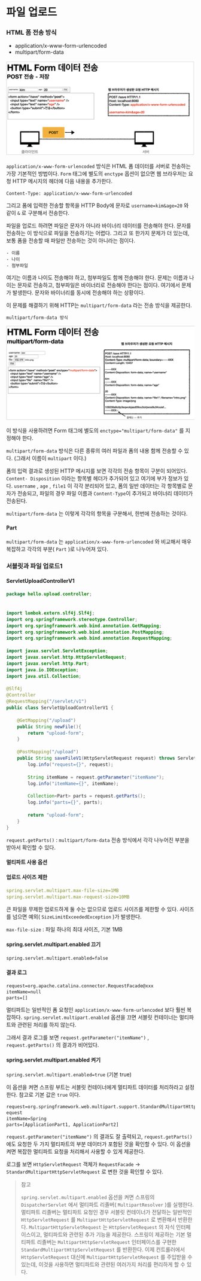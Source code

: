 # 파일 업로드

### HTML 폼 전송 방식

* application/x-www-form-urlencoded 
* multipart/form-data

![](./res/1.png)

`application/x-www-form-urlencoded` 방식은 HTML 폼 데이터를 서버로 전송하는 가장 기본적인 방법이다. 
`Form` 태그에 별도의 `enctype` 옵션이 없으면 웹 브라우저는 요청 HTTP 메시지의 헤더에 다음
내용을 추가한다.


`Content-Type: application/x-www-form-urlencoded`


그리고 폼에 입력한 전송할 항목을 HTTP Body에 문자로 `username=kim&age=20` 와 같이 `&` 로 구분해서 전송한다.


파일을 업로드 하려면 파일은 문자가 아니라 바이너리 데이터를 전송해야 한다. 
문자를 전송하는 이 방식으로 파일을 전송하기는 어렵다. 그리고 또 한가지 문제가 더 있는데, 
보통 폼을 전송할 때 파일만 전송하는 것이 아니라는 점이다.

```
- 이름
- 나이
- 첨부파일
```

여기는 이름과 나이도 전송해야 하고, 첨부파일도 함께 전송해야 한다. 
문제는 이름과 나이는 문자로 전송하고, 첨부파일은 바이너리로 전송해야 한다는 점이다. 
여기에서 문제가 발생한다. 문자와 바이너리를 동시에 전송해야 하는 상황이다.



이 문제를 해결하기 위해 HTTP는 `multipart/form-data` 라는 전송 방식을 제공한다.


`multipart/form-data 방식`

![](./res/2.png)

이 방식을 사용하려면 Form 태그에 별도의 `enctype="multipart/form-data"` 를 지정해야 한다.

`multipart/form-data` 방식은 다른 종류의 여러 파일과 폼의 내용 함께 전송할 수 있다. (그래서 이름이 `multipart` 이다.)


폼의 입력 결과로 생성된 HTTP 메시지를 보면 각각의 전송 항목이 구분이 되어있다. 
`Content- Disposition` 이라는 항목별 헤더가 추가되어 있고 여기에 부가 정보가 있다. 
`username` , `age` , `file1` 이 각각 분리되어 있고, 폼의 일반 데이터는 각 항목별로 문자가 전송되고,
파일의 경우 파일 이름과 `Content-Type`이 추가되고 바이너리 데이터가 전송된다.


`multipart/form-data` 는 이렇게 각각의 항목을 구분해서, 한번에 전송하는 것이다.


#### Part

`multipart/form-data` 는 `application/x-www-form-urlencoded` 와 비교해서 
매우 복잡하고 각각의 부분( `Part` )로 나누어져 있다.



### 서블릿과 파일 업로드1

#### ServletUploadControllerV1

```java
package hello.upload.controller;


import lombok.extern.slf4j.Slf4j;
import org.springframework.stereotype.Controller;
import org.springframework.web.bind.annotation.GetMapping;
import org.springframework.web.bind.annotation.PostMapping;
import org.springframework.web.bind.annotation.RequestMapping;

import javax.servlet.ServletException;
import javax.servlet.http.HttpServletRequest;
import javax.servlet.http.Part;
import java.io.IOException;
import java.util.Collection;

@Slf4j
@Controller
@RequestMapping("/servlet/v1")
public class ServletUploadControllerV1 {

    @GetMapping("/upload")
    public String newFile(){
        return "upload-form";
    }

    @PostMapping("/upload")
    public String saveFileV1(HttpServletRequest request) throws ServletException, IOException {
        log.info("request={}", request);

        String itemName = request.getParameter("itemName");
        log.info("itemName={}", itemName);

        Collection<Part> parts = request.getParts();
        log.info("parts={}", parts);

        return "upload-form";
    }
}
```

`request.getParts()` : `multipart/form-data` 전송 방식에서 각각 나누어진 부분을 받아서 확인할 수 있다.


#### 멀티파트 사용 옵션

#### 업로드 사이즈 제한

```yaml
spring.servlet.multipart.max-file-size=1MB
spring.servlet.multipart.max-request-size=10MB
```


큰 파일을 무제한 업로드하게 둘 수는 없으므로 업로드 사이즈를 제한할 수 있다. 
사이즈를 넘으면 예외( `SizeLimitExceededException` )가 발생한다. 

`max-file-size` : 파일 하나의 최대 사이즈, 기본 1MB

#### spring.servlet.multipart.enabled 끄기


`spring.servlet.multipart.enabled=false`


#### 결과 로그

```
request=org.apache.catalina.connector.RequestFacade@xxx
itemName=null
parts=[]
```

멀티파트는 일반적인 폼 요청인 `application/x-www-form-urlencoded` 보다 훨씬 복잡하다. 
`spring.servlet.multipart.enabled` 옵션을 끄면 서블릿 컨테이너는 멀티파트와 관련된 처리를 하지 않는다.


그래서 결과 로그를 보면 `request.getParameter("itemName")` , `request.getParts()` 의 결과가 비어있다.


#### spring.servlet.multipart.enabled 켜기


`spring.servlet.multipart.enabled=true` (기본 true)


이 옵션을 켜면 스프링 부트는 서블릿 컨테이너에게 멀티파트 데이터를 처리하라고 설정한다. 참고로 기본 값은 `true` 이다.


```
request=org.springframework.web.multipart.support.StandardMultipartHttpServletR
equest
itemName=Spring
parts=[ApplicationPart1, ApplicationPart2]
```


`request.getParameter("itemName")` 의 결과도 잘 출력되고, 
`request.getParts()` 에도 요청한 두 가지 멀티파트의 부분 데이터가 포함된 것을 확인할 수 있다. 
이 옵션을 켜면 복잡한 멀티파트 요청을 처리해서 사용할 수 있게 제공한다.



로그를 보면 `HttpServletRequest` 객체가 `RequestFacade` -> `StandardMultipartHttpServletRequest` 로 변한 것을 확인할 수 있다.

> 참고
> 
> `spring.servlet.multipart.enabled` 옵션을 켜면 스프링의 `DispatcherServlet` 에서 멀티파트 리졸버( `MultipartResolver` )를 실행한다.
> 멀티파트 리졸버는 멀티파트 요청인 경우 서블릿 컨테이너가 전달하는 일반적인 `HttpServletRequest` 를 `MultipartHttpServletRequest` 로 변환해서 반환한다.
> `MultipartHttpServletRequest` 는 `HttpServletRequest` 의 자식 인터페이스이고, 멀티파트와 관련된 추가 기능을 제공한다.
> 스프링이 제공하는 기본 멀티파트 리졸버는 `MultipartHttpServletRequest` 인터페이스를 구현한 `StandardMultipartHttpServletRequest` 를 반환한다.
> 이제 컨트롤러에서 `HttpServletRequest` 대신에 `MultipartHttpServletRequest` 를 주입받을 수 있는데, 
> 이것을 사용하면 멀티파트와 관련된 여러가지 처리를 편리하게 할 수 있다.

